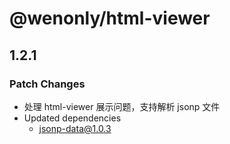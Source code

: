 # @wenonly/html-viewer

## 1.2.1

### Patch Changes

- 处理 html-viewer 展示问题，支持解析 jsonp 文件
- Updated dependencies
  - jsonp-data@1.0.3
